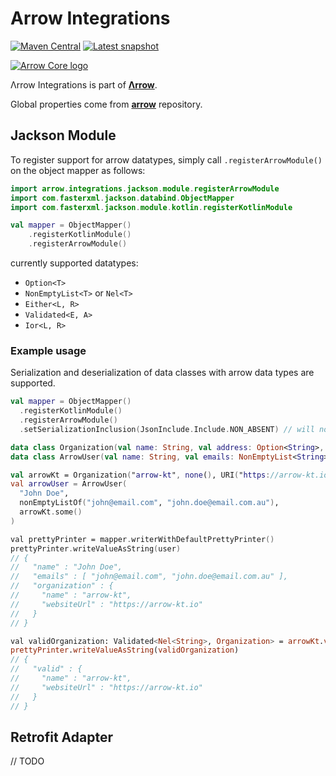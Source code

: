 # Arrow Integrations

[![Maven Central](https://img.shields.io/maven-central/v/io.arrow-kt/arrow-integrations-jackson-module?color=4caf50&label=latest%20release)](https://maven-badges.herokuapp.com/maven-central/io.arrow-kt/arrow-integrations-jackson-module)
[![Latest snapshot](https://img.shields.io/maven-metadata/v?label=latest%20snapshot&metadataUrl=https%3A%2F%2Foss.sonatype.org%2Fservice%2Flocal%2Frepositories%2Fsnapshots%2Fcontent%2Fio%2Farrow-kt%2Farrow-integrations-jackson-module%2Fmaven-metadata.xml)](https://oss.sonatype.org/service/local/repositories/snapshots/content/io/arrow-kt/)

[![Arrow Core logo](https://raw.githubusercontent.com/arrow-kt/arrow-site/master/docs/img/core/arrow-core-brand-sidebar.svg?sanitize=true)](https://arrow-kt.io)

Λrrow Integrations is part of [**Λrrow**](https://arrow-kt.io).

Global properties come from [**arrow**](https://github.com/arrow-kt/arrow) repository.

## Jackson Module

To register support for arrow datatypes, simply call `.registerArrowModule()` on the object mapper as follows:

```kotlin
import arrow.integrations.jackson.module.registerArrowModule
import com.fasterxml.jackson.databind.ObjectMapper
import com.fasterxml.jackson.module.kotlin.registerKotlinModule

val mapper = ObjectMapper()
    .registerKotlinModule()
    .registerArrowModule()
```

currently supported datatypes:
- `Option<T>`
- `NonEmptyList<T>` or `Nel<T>`
- `Either<L, R>`
- `Validated<E, A>`
- `Ior<L, R>`

### Example usage

Serialization and deserialization of data classes with arrow data types are supported.

```kotlin
val mapper = ObjectMapper()
  .registerKotlinModule()
  .registerArrowModule()
  .setSerializationInclusion(JsonInclude.Include.NON_ABSENT) // will not serialize None as nulls

data class Organization(val name: String, val address: Option<String>, val websiteUrl: Option<URI>)
data class ArrowUser(val name: String, val emails: NonEmptyList<String>, val organization: Option<Organization>)

val arrowKt = Organization("arrow-kt", none(), URI("https://arrow-kt.io").some())
val arrowUser = ArrowUser(
  "John Doe",
  nonEmptyListOf("john@email.com", "john.doe@email.com.au"),
  arrowKt.some()
)

val prettyPrinter = mapper.writerWithDefaultPrettyPrinter()
prettyPrinter.writeValueAsString(user)
// {
//   "name" : "John Doe",
//   "emails" : [ "john@email.com", "john.doe@email.com.au" ],
//   "organization" : {
//     "name" : "arrow-kt",
//     "websiteUrl" : "https://arrow-kt.io"
//   }
// }

val validOrganization: Validated<Nel<String>, Organization> = arrowKt.valid()
prettyPrinter.writeValueAsString(validOrganization)
// {
//   "valid" : {
//     "name" : "arrow-kt",
//     "websiteUrl" : "https://arrow-kt.io"
//   }
// }
```

## Retrofit Adapter

// TODO
